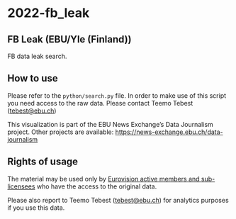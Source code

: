 # 2022-fb_leak

## FB Leak (EBU/Yle (Finland))

FB data leak search.

## How to use

Please refer to the `python/search.py` file. In order to make use of this script you need access to the raw data. Please contact Teemo Tebest (tebest@ebu.ch)

This visualization is part of the EBU News Exchange’s Data Journalism project. Other projects are available: https://news-exchange.ebu.ch/data-journalism

## Rights of usage

The material may be used only by [Eurovision active members and sub-licensees](https://www.ebu.ch/eurovision-news/members-and-sublicensees) who have the access to the original data.

Please also report to Teemo Tebest (tebest@ebu.ch) for analytics purposes if you use this data.
